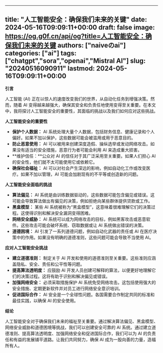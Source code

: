 
---
title: "人工智能安全：确保我们未来的关键"
date: 2024-05-16T09:09:11+00:00
draft: false
image: https://og.g0f.cn/api/og?title=人工智能安全：确保我们未来的关键
authors: ["naiveのai"]
categories: ["ai"]
tags: ["chatgpt","sora","openai","Mistral AI"]
slug: "20240516090911"
lastmod: 2024-05-16T09:09:11+00:00
---
**引言**

人工智能 (AI) 正在以惊人的速度改变我们的世界，从自动化任务到增强决策。然而，随着 AI 变得越来越强大，确保其安全和负责任地使用变得至关重要。在本文中，我将探讨人工智能安全的重要性，其面临的挑战以及我们如何应对这些挑战。

**人工智能安全的重要性**

* **保护个人数据：** AI 系统处理大量个人数据，包括财务信息、健康记录和个人偏好。如果不加以保护，这些数据可能会被滥用或用于恶意目的。
* **防止恶意使用：** AI 可以被用来创建深度造假、操纵选举或发动网络攻击。如果没有适当的安全措施，恶意行为者可能会利用 AI 来造成重大损害。
* **维护信任：**公众对 AI 的信任对于其广泛采用至关重要。如果人们担心 AI 的安全性，他们就不太可能使用它或依赖它。
* **确保社会福祉：** AI 可以对社会产生深远的影响，例如自动化工作或改变医疗。如果不加以管理，AI 可能会加剧现有的不平等或创造新的问题。

**人工智能安全面临的挑战**

* **算法偏见：** AI 系统是由训练数据驱动的，这些数据可能包含偏见或错误。这可能会导致算法做出有偏见的决策，例如拒绝向某些群体提供贷款或工作。
* **黑盒模型：** 某些 AI 系统被称为“黑盒模型”，这意味着很难理解它们的决策过程。这使得识别和解决安全漏洞变得困难。
* **网络安全威胁：** AI 系统可以成为网络攻击的目标，例如黑客攻击或恶意软件。这些攻击可能会破坏系统、窃取数据或让 AI 系统做出错误的决策。
* **道德困境：** AI 引发了一系列道德问题，例如自动化武器的责任或 AI 在医疗决策中的作用。如果没有明确的道德准则，这些问题可能会导致不当使用 AI。

**应对人工智能安全挑战**

* **建立道德准则：** 制定关于 AI 开发和使用的道德准则至关重要。这些准则应涵盖隐私、安全、责任和公平性等问题。
* **提高算法透明度：** 应鼓励 AI 开发人员创建可解释的算法，以便更好地理解它们的决策过程。这将有助于识别和解决偏见或错误。
* **加强网络安全：** 必须采取措施保护 AI 系统免受网络攻击。这包括使用强大的安全措施、定期更新软件并对员工进行网络安全意识培训。
* **促进国际合作：** AI 安全是一个全球性问题。各国需要合作制定共同的标准和最佳实践，以确保 AI 的安全使用。

**结论**

人工智能安全对于确保我们未来的福祉至关重要。通过解决算法偏见、黑盒模型、网络安全威胁和道德困境等挑战，我们可以创建安全可靠的 AI 系统。通过建立道德准则、提高算法透明度、加强网络安全和促进国际合作，我们可以为 AI 的负责任和有益的发展铺平道路。让我们共同努力，确保 AI 成为一股向善的力量，造福所有人。